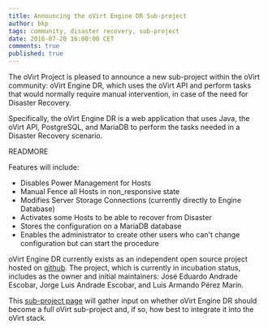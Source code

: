 ```yaml
---
title: Announcing the oVirt Engine DR Sub-project
author: bkp
tags: community, disaster recovery, sub-project
date: 2016-07-20 16:00:00 CET
comments: true
published: true
---
```

The oVirt Project is pleased to announce a new sub-project within the oVirt community: oVirt Engine DR, which uses the oVirt API and perform tasks that would normally require manual intervention, in case of the need for Disaster Recovery.

Specifically, the oVirt Engine DR is a web application that uses Java, the oVirt API, PostgreSQL, and MariaDB to perform the tasks needed in a Disaster Recovery scenario.

READMORE

Features will include:

* Disables Power Management for Hosts
* Manual Fence all Hosts in non_responsive state
* Modifies Server Storage Connections (currently directly to Engine Database)
* Activates some Hosts to be able to recover from Disaster
* Stores the configuration on a MariaDB database
* Enables the administrator to create other users who can't change configuration but can start the procedure

 oVirt Engine DR currently exists as an independent open source project hosted on [github](https://github.com/xandradx/ovirt-engine-disaster-recovery). The project, which is currently in incubation status, includes as the owner and initial maintainers: José Eduardo Andrade Escobar, Jorge Luis Andrade Escobar, and Luis Armando Pérez Marín.

 This [sub-project page](/develop/projects/proposals/ovirt-engine-disaster-recovery/) will gather input on whether oVirt Engine DR should become a full oVirt sub-project and, if so, how best to integrate it into the oVirt stack.
